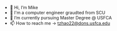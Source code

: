 - 👋 Hi, I’m Mike 
- 👀 I'm a computer engineer graudted from SCU
- 🌱 I’m currently pursuing Master Degree @ USFCA
- 📫 How to reach me -> tzhao22@dons.usfca.edu

